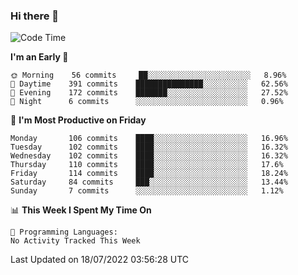 ### Hi there 👋

<!--
**abhay-singh-au3/abhay-singh-au3** is a ✨ _special_ ✨ repository because its `README.md` (this file) appears on your GitHub profile.

Here are some ideas to get you started:

- 🔭 I’m currently working on ...
- 🌱 I’m currently learning ...
- 👯 I’m looking to collaborate on ...
- 🤔 I’m looking for help with ...
- 💬 Ask me about ...
- 📫 How to reach me: ...
- 😄 Pronouns: ...
- ⚡ Fun fact: ...
-->


<!--START_SECTION:waka-->
![Code Time](http://img.shields.io/badge/Code%20Time-0%20secs-blue)

**I'm an Early 🐤** 

```text
🌞 Morning    56 commits     ██░░░░░░░░░░░░░░░░░░░░░░░   8.96% 
🌆 Daytime    391 commits    ███████████████░░░░░░░░░░   62.56% 
🌃 Evening    172 commits    ███████░░░░░░░░░░░░░░░░░░   27.52% 
🌙 Night      6 commits      ░░░░░░░░░░░░░░░░░░░░░░░░░   0.96%

```
📅 **I'm Most Productive on Friday** 

```text
Monday       106 commits    ████░░░░░░░░░░░░░░░░░░░░░   16.96% 
Tuesday      102 commits    ████░░░░░░░░░░░░░░░░░░░░░   16.32% 
Wednesday    102 commits    ████░░░░░░░░░░░░░░░░░░░░░   16.32% 
Thursday     110 commits    ████░░░░░░░░░░░░░░░░░░░░░   17.6% 
Friday       114 commits    ████░░░░░░░░░░░░░░░░░░░░░   18.24% 
Saturday     84 commits     ███░░░░░░░░░░░░░░░░░░░░░░   13.44% 
Sunday       7 commits      ░░░░░░░░░░░░░░░░░░░░░░░░░   1.12%

```


📊 **This Week I Spent My Time On** 

```text
💬 Programming Languages: 
No Activity Tracked This Week

```


 Last Updated on 18/07/2022 03:56:28 UTC
<!--END_SECTION:waka-->
